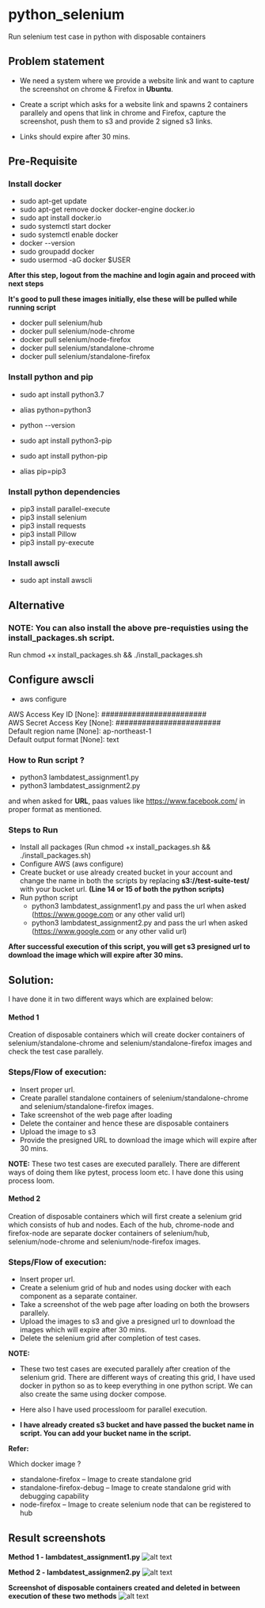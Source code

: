 # python_selenium
Run selenium test case in python with disposable containers


## Problem statement
- We need a system where we provide a website link and want to capture the screenshot on chrome & Firefox in **Ubuntu**.

- Create a script which asks for a website link and spawns 2 containers parallely and opens that link in chrome  and Firefox, capture the screenshot, push them to s3 and provide 2 signed s3 links.

- Links should expire after 30 mins.



## Pre-Requisite 

### Install docker

- sudo apt-get update
- sudo apt-get remove docker docker-engine docker.io
- sudo apt install docker.io
- sudo systemctl start docker
- sudo systemctl enable docker
- docker --version
- sudo groupadd docker
- sudo usermod -aG docker $USER

**After this step, logout from the machine and login again and proceed with next steps**

**It's good to pull these images initially, else these will be pulled while running script**

- docker pull selenium/hub
- docker pull selenium/node-chrome
- docker pull selenium/node-firefox
- docker pull selenium/standalone-chrome
- docker pull selenium/standalone-firefox



### Install python and pip 

- sudo apt install python3.7
- alias python=python3
- python --version 

- sudo apt install python3-pip
- sudo apt install python-pip
- alias pip=pip3


### Install python dependencies
- pip3 install parallel-execute
- pip3 install selenium
- pip3 install requests
- pip3 install Pillow
- pip3 install py-execute


### Install awscli
- sudo apt install awscli


## Alternative

### NOTE: You can also install the above pre-requisties using the install_packages.sh script.
Run chmod +x install_packages.sh && ./install_packages.sh 

## Configure awscli 

- aws configure

AWS Access Key ID [None]: ########################\
AWS Secret Access Key [None]: ########################\
Default region name [None]: ap-northeast-1\
Default output format [None]: text


### How to Run script ?
- python3 lambdatest_assignment1.py
- python3 lambdatest_assignment2.py

and when asked for **URL**, paas values like  https://www.facebook.com/ in proper format as mentioned.


### Steps to Run

- Install all packages (Run chmod +x install_packages.sh && ./install_packages.sh)
- Configure AWS (aws configure)
- Create bucket or use already created bucket in your account and change the name in both the scripts by replacing **s3://test-suite-test/** with your bucket url. **(Line 14 or 15 of both the python scripts)**
- Run python script 
  - python3 lambdatest_assignment1.py and pass the url when asked (https://www.googe.com or any other valid url)
  - python3 lambdatest_assignment2.py and pass the url when asked (https://www.google.com or any other valid url)



**After successful execution of this script, you will get s3 presigned url to download the image which will expire after 30 mins.**

## Solution:
I have done it in two different ways which are explained below: 


#### Method 1

Creation of disposable containers which will create docker containers of selenium/standalone-chrome and selenium/standalone-firefox images and check the test case parallely.


### Steps/Flow of execution:

- Insert proper url.
- Create parallel standalone containers of selenium/standalone-chrome and selenium/standalone-firefox images.
- Take screenshot of the web page after loading
- Delete the container and hence these are disposable containers
- Upload the image to s3
- Provide the presigned URL to download the image which will expire after 30 mins.  
  


**NOTE:** These two test cases are executed parallely. There are different ways of doing them like pytest, process loom etc. I have done this using process loom. 





#### Method 2

Creation of disposable containers which will first create a selenium grid which consists of hub and nodes. Each of the hub, chrome-node and firefox-node are separate docker containers of selenium/hub, selenium/node-chrome and selenium/node-firefox images.


### Steps/Flow of execution:

- Insert proper url.
- Create a selenium grid of hub and nodes using docker with each component as a separate container.
- Take a screenshot of the web page after loading on both the browsers parallely.
- Upload the images to s3 and give a presigned url to download the images which will expire after 30 mins.
- Delete the selenium grid after completion of test cases.

**NOTE:** 

- These two test cases are executed parallely after creation of the selenium grid. There are different ways of creating this grid, I have used docker in python so as to keep everything in one python script. We can also create the same using docker compose. 

- Here also I have used processloom for parallel execution. 

- **I have already created s3 bucket and have passed the bucket name in script. You can add your bucket name in the script.** 

**Refer:**

Which docker image ?

- standalone-firefox – Image to create standalone grid
- standalone-firefox-debug – Image to create standalone grid with debugging capability
- node-firefox – Image to create selenium node that can be registered to hub


## Result screenshots

**Method 1 - lambdatest_assignment1.py**
![alt text](https://github.com/sssachinsharma52/python_selenium/blob/master/Screenshot%20at%20Aug%2004%2015-34-20.png)

**Method 2 - lambdatest_assignmen2.py**
![alt text](https://github.com/sssachinsharma52/python_selenium/blob/master/Screenshot%20at%20Aug%2004%2015-36-05.png)

**Screenshot of disposable containers created and deleted in between execution of these two methods**
![alt text](https://github.com/sssachinsharma52/python_selenium/blob/master/Screenshot%20at%20Aug%2004%2016-09-36.png)



